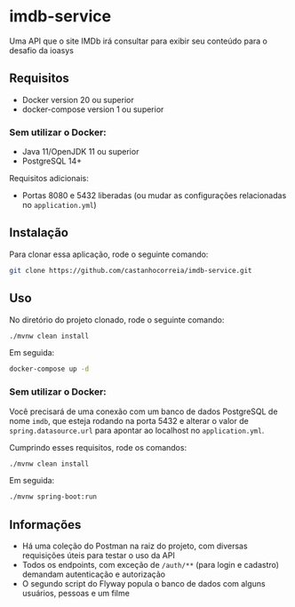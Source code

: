 # imdb-service

Uma API que o site IMDb irá consultar para exibir seu conteúdo para o desafio da ioasys

## Requisitos

- Docker version 20 ou superior
- docker-compose version 1 ou superior

### **Sem utilizar o Docker**:

- Java 11/OpenJDK 11 ou superior
- PostgreSQL 14+

Requisitos adicionais:

- Portas 8080 e 5432 liberadas (ou mudar as configurações relacionadas no `application.yml`)

## Instalação

Para clonar essa aplicação, rode o seguinte comando:

```bash
git clone https://github.com/castanhocorreia/imdb-service.git
```

## Uso

No diretório do projeto clonado, rode o seguinte comando:

```bash
./mvnw clean install 
```

Em seguida:

```bash
docker-compose up -d
```

### **Sem utilizar o Docker**:

Você precisará de uma conexão com um banco de dados PostgreSQL de nome `imdb`, que esteja rodando na porta 5432 e
alterar o valor de `spring.datasource.url` para apontar ao localhost no `application.yml`.

Cumprindo esses requisitos, rode os comandos:

```bash
./mvnw clean install 
```

Em seguida:

```bash
./mvnw spring-boot:run
```

## Informações

- Há uma coleção do Postman na raiz do projeto, com diversas requisições úteis para testar o uso da API
- Todos os endpoints, com exceção de `/auth/**` (para login e cadastro) demandam autenticação e autorização
- O segundo script do Flyway popula o banco de dados com alguns usuários, pessoas e um filme